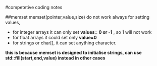 #competetive coding notes

##memset
memset(pointer,value,size) do not work always for setting values,

- for integer arrays it can only set **values= 0 or -1** , so 1 will not work
- for float arrays it could set only **value=0**
- for strings or char[], it can set anything character.

**this is because memset is designed to initialise strings, can use std::fill(start,end,value) instead in other cases**
